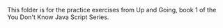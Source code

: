 This folder is for the practice exercises from Up and Going, book 1 of the You Don't Know Java Script Series.
